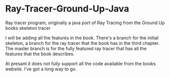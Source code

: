 # Ray-Tracer-Ground-Up-Java
Ray tracer program, originally a java port of Ray Tracing from the Ground Up books skeleton tracer

I will be adding all the features in the book. There's a branch for the initial skeleton, a branch for the
ray tracer that the book has in the third chapter. The master branch is for the fully featured ray tracer that has
all the features that the book describes.  

At presant it does not fully support all the code available from the books website. I've got a long way to go. 
